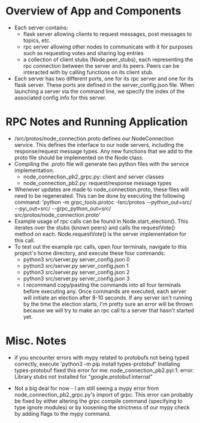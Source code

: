 # Overview of App and Components
* Each server contains:
    * flask server allowing clients to request messages, post messages to topics, etc.
    * rpc server allowing other nodes to communicate with it for purposes such as requesting votes and sharing log entries
    * a collection of client stubs (Node.peer_stubs), each representing the rpc connection between the server and its peers. Peers can be interacted with by calling functions on its client stub.
* Each server has two different ports, one for its rpc server and one for its flask server. These ports are defined in the server_config.json file. When launching a server via the command line, we specify the index of the associated config info for this server.

# RPC Notes and Running Application
* /src/protos/node_connection.proto defines our NodeConnection service. This defines the interface to our node servers, including the response/request message types. Any new functions that we add to the proto file should be implemented on the Node class.
* Compiling the .proto file will generate two python files with the service implementation. 
    * node_connection_pb2_grpc.py: client and server classes
    * node_connection_pb2.py: request/response message types
* Whenever updates are made to node_connection.proto, these files will need to be regenerated. This can be done by executing the following command: 'python -m grpc_tools.protoc -Isrc/protos --python_out=src/ --pyi_out=src/ --grpc_python_out=src/ src/protos/node_connection.proto'
* Example usage of rpc calls can be found in Node.start_election(). This iterates over the stubs (known peers) and calls the requestVote() method on each. Node.requestVote() is the server implementation for this call.
* To test out the example rpc calls, open four terminals, navigate to this project's home directory, and execute these four commands:
    * python3 src/server.py server_config.json 0
    * python3 src/server.py server_config.json 1
    * python3 src/server.py server_config.json 2
    * python3 src/server.py server_config.json 3
    * I recommand copy/pasting the commands into all four terminals before executing any. Once commands are executed, each server will initiate an election after 8-10 seconds. If any server isn't running by the time the election starts, I'm pretty sure an error will be thrown because we will try to make an rpc call to a server that hasn't started yet.

# Misc. Notes
* if you encounter errors with mypy related to protobufs not being typed correctly, execute 'python3 -m pip install types-protobuf'
Instlaling types-protobuf fixed this error for me: node_connection_pb2.pyi:1: error: Library stubs not installed for "google.protobuf.internal"

* Not a big deal for now - I am still seeing a mypy error from node_connection_pb2_grpc.py's import of grpc. This error can probably be fixed by either altering the grpc compile command (specifying to type ignore modules) or by loosening the strictness of our mypy check by adding flags to the mypy command.